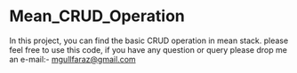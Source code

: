 # Mean_CRUD_Operation

In this project, you can find the basic CRUD operation in mean stack. please feel free to use this code, if you have any question or query please drop me an e-mail:- mgullfaraz@gmail.com
